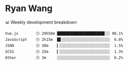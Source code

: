 # Ryan Wang

 <!-- waka-box start -->
📊 Weekly development breakdown
```text
Vue.js        🕓 29h50m █████████████████████▋░░ 90.1%
JavaScript    🕓 2h15m  █▋░░░░░░░░░░░░░░░░░░░░░░  6.8%
JSON          🕓 30m    ▎░░░░░░░░░░░░░░░░░░░░░░░  1.5%
SCSS          🕓 25m    ▎░░░░░░░░░░░░░░░░░░░░░░░  1.3%
Other         🕓 3m     ░░░░░░░░░░░░░░░░░░░░░░░░  0.2%
```
<!-- Powered by https://github.com/YouEclipse/waka-box-go . -->
<!-- waka-box end -->